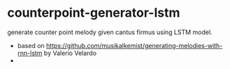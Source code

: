 # counterpoint-generator-lstm
generate counter point melody given cantus firmus using LSTM model. 

* based on https://github.com/musikalkemist/generating-melodies-with-rnn-lstm by Valerio Velardo
* 
